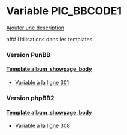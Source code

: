 # Variable PIC_BBCODE1
[Ajouter une description](https://fa-tvars.appspot.com/PIC_BBCODE1)

n## Utilisations dans les templates

### Version PunBB

#### [Template album_showpage_body](punbb/album_showpage_body.md)
* [Variable à la ligne 301](../punbb/album_showpage_body.tpl#L301)

### Version phpBB2

#### [Template album_showpage_body](subsilver/album_showpage_body.md)
* [Variable à la ligne 308](../subsilver/album_showpage_body.tpl#L308)
